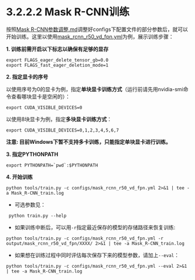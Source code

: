 # 3.2.2.2 Mask R-CNN训练


按照[Mask R-CNN参数调整.md](./3.2.2.1_Mask_R-CNN参数调整.md)调整好configs下配置文件的部分参数后，就可以开始训练。这里以使用[mask_rcnn_r50_vd_fpn.yml](../../configs/mask_rcnn_r50_vd_fpn.yml)为例，展示训练步骤：

**1. 训练前需开启以下标志以确保有足够的显存**
```
export FLAGS_eager_delete_tensor_gb=0.0
export FLAGS_fast_eager_deletion_mode=1
```

**2. 指定显卡的序号**

以使用序号为0的显卡为例，指定**单块显卡训练方式**（运行前请先用nvidia-smi命令查看哪块显卡是空闲的）：
```
export CUDA_VISIBLE_DEVICES=0
```

以使用8块显卡为例，指定**多块显卡训练方式**：
```
export CUDA_VISIBLE_DEVICES=0,1,2,3,4,5,6,7
```
**注意: 目前Windows下暂不支持多卡训练，只能指定单块显卡进行训练。**

**3. 指定PYTHONPATH**

```
export PYTHONPATH=`pwd`:$PYTHONPATH
```

**4. 开始训练**
```
python tools/train.py -c configs/mask_rcnn_r50_vd_fpn.yml 2>&1 | tee -a Mask_R-CNN_train.log
```
- 可选参数见：
```
 python train.py --help
```
  - 如果训练中断后，可以用`-r`指定最近保存的模型的存储路径来恢复训练:
  ```
  python tools/train.py -c configs/mask_rcnn_r50_vd_fpn.yml -r output/mask_rcnn_r50_vd_fpn/XXXX/ 2>&1 | tee -a Mask_R-CNN_train.log
  ```
  - 如果想在训练过程中同时评估每次保存下来的模型参数，请加上`--eval`：
  ```
  python tools/train.py -c configs/mask_rcnn_r50_vd_fpn.yml --eval 2>&1 | tee -a Mask_R-CNN_train.log
  ```
